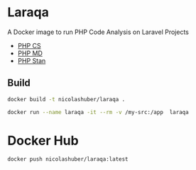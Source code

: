 # Laraqa
A Docker image to run PHP Code Analysis on Laravel Projects

 - [PHP CS](https://github.com/squizlabs/PHP_CodeSniffer)
 - [PHP MD](https://phpmd.org/)
 - [PHP Stan](https://phpstan.org/)

## Build
```bash
docker build -t nicolashuber/laraqa .
```

```bash
docker run --name laraqa -it --rm -v /my-src:/app  laraqa
```

# Docker Hub

```bash
docker push nicolashuber/laraqa:latest
```

